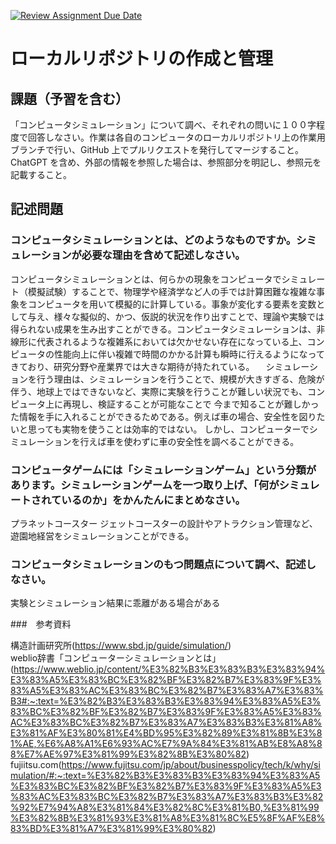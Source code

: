 [![Review Assignment Due Date](https://classroom.github.com/assets/deadline-readme-button-24ddc0f5d75046c5622901739e7c5dd533143b0c8e959d652212380cedb1ea36.svg)](https://classroom.github.com/a/wXVH1iCY)
# ローカルリポジトリの作成と管理

## 課題（予習を含む）

「コンピュータシミュレーション」について調べ、それぞれの問いに１００字程度で回答しなさい。作業は各自のコンピュータのローカルリポジトリ上の作業用ブランチで行い、GitHub 上でプルリクエストを発行してマージすること。ChatGPT を含め、外部の情報を参照した場合は、参照部分を明記し、参照元を記載すること。

## 記述問題

### コンピュータシミュレーションとは、どのようなものですか。シミュレーションが必要な理由を含めて記述しなさい。

コンピュータシミュレーションとは、何らかの現象をコンピュータでシミュレート（模擬試験）することで、物理学や経済学など人の手では計算困難な複雑な事象をコンピュータを用いて模擬的に計算している。事象が変化する要素を変数として与え、様々な擬似的、かつ、仮説的状況を作り出すことで、理論や実験では得られない成果を生み出すことができる。コンピュータシミュレーションは、非線形に代表されるような複雑系においては欠かせない存在になっている上、コンピュータの性能向上に伴い複雑で時間のかかる計算も瞬時に行えるようになってきており、研究分野や産業界では大きな期待が持たれている。
　シミュレーションを行う理由は、シミュレーションを行うことで、規模が大きすぎる、危険が伴う、地球上ではできないなど、実際に実験を行うことが難しい状況でも、コンピュータ上に再現し、検証することが可能なことで
今まで知ることが難しかった情報を手に入れることができるためである。例えば車の場合、安全性を図りたいと思っても実物を使うことは効率的ではない。
しかし、コンピューターでシミュレーションを行えば車を使わずに車の安全性を調べることができる。

### コンピュータゲームには「シミュレーションゲーム」という分類があります。シミュレーションゲームを一つ取り上げ、「何がシミュレートされているのか」をかんたんにまとめなさい。

プラネットコースター
ジェットコースターの設計やアトラクション管理など、遊園地経営をシミュレーションことができる。

### コンピュータシミュレーションのもつ問題点について調べ、記述しなさい。

実験とシミュレーション結果に乖離がある場合がある


###　参考資料

構造計画研究所(https://www.sbd.jp/guide/simulation/)<br>
weblio辞書「コンピューターシミュレーションとは」(https://www.weblio.jp/content/%E3%82%B3%E3%83%B3%E3%83%94%E3%83%A5%E3%83%BC%E3%82%BF%E3%82%B7%E3%83%9F%E3%83%A5%E3%83%AC%E3%83%BC%E3%82%B7%E3%83%A7%E3%83%B3#:~:text=%E3%82%B3%E3%83%B3%E3%83%94%E3%83%A5%E3%83%BC%E3%82%BF%E3%82%B7%E3%83%9F%E3%83%A5%E3%83%AC%E3%83%BC%E3%82%B7%E3%83%A7%E3%83%B3%E3%81%A8%E3%81%AF%E3%80%81%E4%BD%95%E3%82%89%E3%81%8B%E3%81%AE,%E6%A8%A1%E6%93%AC%E7%9A%84%E3%81%AB%E8%A8%88%E7%AE%97%E3%81%99%E3%82%8B%E3%80%82)<br>
fujiitsu.com(https://www.fujitsu.com/jp/about/businesspolicy/tech/k/why/simulation/#:~:text=%E3%82%B3%E3%83%B3%E3%83%94%E3%83%A5%E3%83%BC%E3%82%BF%E3%82%B7%E3%83%9F%E3%83%A5%E3%83%AC%E3%83%BC%E3%82%B7%E3%83%A7%E3%83%B3%E3%82%92%E7%94%A8%E3%81%84%E3%82%8C%E3%81%B0,%E3%81%99%E3%82%8B%E3%81%93%E3%81%A8%E3%81%8C%E5%8F%AF%E8%83%BD%E3%81%A7%E3%81%99%E3%80%82)

